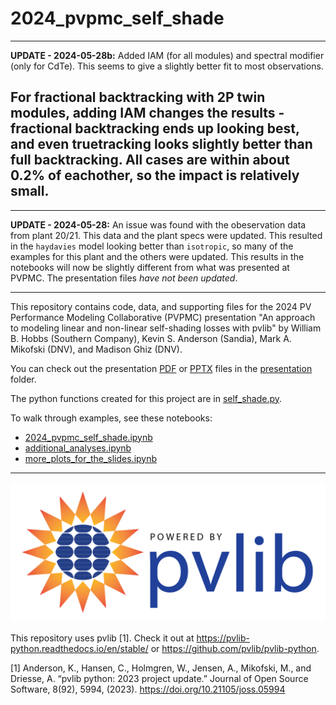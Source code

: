 # 2024_pvpmc_self_shade
------
__UPDATE - 2024-05-28b:__ Added IAM (for all modules) and spectral modifier (only for CdTe). This seems to give a slightly better fit to most observations. 

For fractional backtracking with 2P twin modules, adding IAM changes the results - fractional backtracking ends up looking best, and even truetracking looks slightly better than full backtracking. All cases are within about 0.2% of eachother, so the impact is relatively small. 
------

------
__UPDATE - 2024-05-28:__ An issue was found with the obeservation data from plant 20/21. This data and the plant specs were updated. This resulted in the `haydavies` model looking better than `isotropic`, so many of the examples for this plant and the others were updated. This results in the notebooks will now be slightly different from what was presented at PVPMC. The presentation files _have not been updated_. 

------

This repository contains code, data, and supporting files for the 2024 PV Performance Modeling Collaborative (PVPMC) presentation "An approach to modeling linear and non-linear self-shading losses with pvlib" by William B. Hobbs (Southern Company), Kevin S. Anderson (Sandia), Mark A. Mikofski (DNV), and Madison Ghiz (DNV).

You can check out the presentation [PDF](presentation/2024_PVPMC_hobbs_pvlib_self-shade.pdf) or [PPTX](presentation/2024_PVPMC_hobbs_pvlib_self-shade.pptx) files in the [presentation](presentation) folder. 

The python functions created for this project are in [self_shade.py](self_shade.py). 

To walk through examples, see these notebooks:
- [2024_pvpmc_self_shade.ipynb](2024_pvpmc_self_shade.ipynb)
- [additional_analyses.ipynb](additional_analyses.ipynb)
- [more_plots_for_the_slides.ipynb](more_plots_for_the_slides.ipynb)

---

<img src="images\pvlib_powered_logo_horiz.png" width="600"/>


This repository uses pvlib [1]. Check it out at https://pvlib-python.readthedocs.io/en/stable/ or https://github.com/pvlib/pvlib-python. 

[1] Anderson, K., Hansen, C., Holmgren, W., Jensen, A., Mikofski, M., and Driesse, A. “pvlib python: 2023 project update.” Journal of Open Source Software, 8(92), 5994, (2023). https://doi.org/10.21105/joss.05994